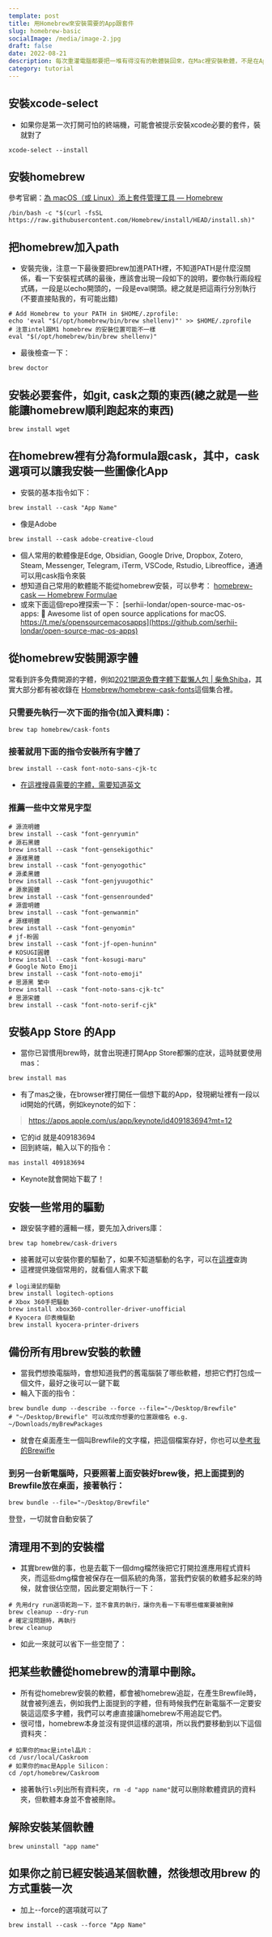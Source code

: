 ```yaml
---
template: post
title: 用Homebrew來安裝需要的App跟套件
slug: homebrew-basic
socialImage: /media/image-2.jpg
draft: false
date: 2022-08-21
description: 每次重灌電腦都要把一堆有得沒有的軟體裝回來，在Mac裡安裝軟體，不是在App Store，就是去軟體的官網下載。大部分軟體都是用後者安裝(畢竟上架App Store是要交保護費的)，但一個一個dmg載下來打開實在是在浪費生命。這裡介紹homebrew，讓你用一行指令：brew install --cask google-chrome，就可以裝好你要的軟體了
category: tutorial
---
```


## 安裝xcode-select
* 如果你是第一次打開可怕的終端機，可能會被提示安裝xcode必要的套件，裝就對了
```shell
xcode-select --install
```

## 安裝homebrew
參考官網：[為 macOS（或 Linux）添上套件管理工具 — Homebrew](https://brew.sh/index_zh-tw)
```shell
/bin/bash -c "$(curl -fsSL https://raw.githubusercontent.com/Homebrew/install/HEAD/install.sh)"
```

## 把homebrew加入path
* 安裝完後，注意一下最後要把brew加進PATH裡，不知道PATH是什麼沒關係，看一下安裝程式碼的最後，應該會出現一段如下的說明，要你執行兩段程式碼，一段是以echo開頭的，一段是eval開頭。總之就是把這兩行分別執行(不要直接貼我的，有可能出錯)
```shell
# Add Homebrew to your PATH in $HOME/.zprofile:
echo 'eval "$(/opt/homebrew/bin/brew shellenv)"' >> $HOME/.zprofile
# 注意intel跟M1 homebrew 的安裝位置可能不一樣
eval "$(/opt/homebrew/bin/brew shellenv)"
```
* 最後檢查一下：
```shell
brew doctor
```

## 安裝必要套件，如git, cask之類的東西(總之就是一些能讓homebrew順利跑起來的東西)
```shell
brew install wget
```

## 在homebrew裡有分為formula跟cask，其中，cask選項可以讓我安裝一些圖像化App
* 安裝的基本指令如下：
```shell
brew install --cask "App Name"
```
* 像是Adobe
```shell
brew install --cask adobe-creative-cloud
```
* 個人常用的軟體像是Edge, Obsidian, Google Drive, Dropbox, Zotero, Steam, Messenger, Telegram, iTerm, VSCode, Rstudio, Libreoffice，通通可以用cask指令來裝
* 想知道自己常用的軟體能不能從homebrew安裝，可以參考：
[homebrew-cask — Homebrew Formulae](https://formulae.brew.sh/cask/)
* 或來下面這個repo裡探索一下：
[serhii-londar/open-source-mac-os-apps: 🚀 Awesome list of open source applications for macOS. https://t.me/s/opensourcemacosapps](https://github.com/serhii-londar/open-source-mac-os-apps)

## 從homebrew安裝開源字體
常看到許多免費開源的字體，例如[2021開源免費字體下載懶人包 | 柴魚Shiba](https://techshiba.com/free-font/)，其實大部分都有被收錄在
[Homebrew/homebrew-cask-fonts](https://github.com/Homebrew/homebrew-cask-fonts)這個集合裡。

### 只需要先執行一次下面的指令(加入資料庫)：
```shell
brew tap homebrew/cask-fonts
```
### 接著就用下面的指令安裝所有字體了
```shell
brew install --cask font-noto-sans-cjk-tc
```

* [在這裡搜尋需要的字體，需要知道英文](https://github.com/Homebrew/homebrew-cask-fonts/find/master)
### 推薦一些中文常見字型
```shell
# 源流明體
brew install --cask "font-genryumin"
# 源石黑體
brew install --cask "font-gensekigothic"
# 源樣黑體
brew install --cask "font-genyogothic"
# 源柔黑體
brew install --cask "font-genjyuugothic"
# 源泉圓體
brew install --cask "font-gensenrounded"
# 源雲明體
brew install --cask "font-genwanmin"
# 源樣明體
brew install --cask "font-genyomin"
# jf-粉圓
brew install --cask "font-jf-open-huninn"
# KOSUGI圓體
brew install --cask "font-kosugi-maru"
# Google Noto Emoji
brew install --cask "font-noto-emoji"
# 思源黑 繁中
brew install --cask "font-noto-sans-cjk-tc"
# 思源宋體
brew install --cask "font-noto-serif-cjk"
```

## 安裝App Store 的App
* 當你已習慣用brew時，就會出現連打開App Store都懶的症狀，這時就要使用mas：
```shell
brew install mas
```
* 有了mas之後，在browser裡打開任一個想下載的App，發現網址裡有一段以id開始的代碼，例如keynote的如下：
> https://apps.apple.com/us/app/keynote/id409183694?mt=12
* 它的id 就是409183694
* 回到終端，輸入以下的指令：
```shell
mas install 409183694
```
* Keynote就會開始下載了！

## 安裝一些常用的驅動
* 跟安裝字體的邏輯一樣，要先加入drivers庫：
```shell
brew tap homebrew/cask-drivers
```
* 接著就可以安裝你要的驅動了，如果不知道驅動的名字，可以在[這裡](https://github.com/Homebrew/homebrew-cask-drivers/tree/master/Casks)查詢
* 這裡提供幾個常用的，就看個人需求下載
```shell
# logi滑鼠的驅動
brew install logitech-options
# Xbox 360手把驅動
brew install xbox360-controller-driver-unofficial
# Kyocera 印表機驅動
brew install kyocera-printer-drivers
```

## 備份所有用brew安裝的軟體
* 當我們想換電腦時，會想知道我們的舊電腦裝了哪些軟體，想把它們打包成一個文件，最好之後可以一鍵下載
* 輪入下面的指令：
```shell
brew bundle dump --describe --force --file="~/Desktop/Brewfile"
# "~/Desktop/Brewifle" 可以改成你想要的位置跟檔名 e.g. ~/Downloads/myBrewPackages
```
* 就會在桌面產生一個叫Brewfile的文字檔，把這個檔案存好，你也可以[參考我的Brewifle](https://github.com/htlin222/dotfiles/blob/main/Brewfile)
### 到另一台新電腦時，只要照著上面安裝好brew後，把上面提到的Brewfile放在桌面，接著執行：
```shell
brew bundle --file="~/Desktop/Brewfile"
```
登登，一切就會自動安裝了

## 清理用不到的安裝檔
* 其實brew做的事，也是去載下一個dmg檔然後把它打開拉進應用程式資料夾，而這些dmg檔會被保存在一個系統的角落，當我們安裝的軟體多起來的時候，就會很佔空間，因此要定期執行一下：
```shell
# 先用dry run選項乾跑一下，並不會真的執行，讓你先看一下有哪些檔案要被刪掉
brew cleanup --dry-run
# 確定沒問題時，再執行
brew cleanup
```
* 如此一來就可以省下一些空間了：

## 把某些軟體從homebrew的清單中刪除。
* 所有從homebrew安裝的軟體，都會被homebrew追踨，在產生Brewfile時，就會被列進去，例如我們上面提到的字體，但有時候我們在新電腦不一定要安裝這這麼多字體，我們可以考慮直接讓homebrew不用追踨它們。
* 很可惜，homebrew本身並沒有提供這樣的選項，所以我們要移動到以下這個資料夾：

```shell
# 如果你的mac是intel晶片：
cd /usr/local/Caskroom
# 如果你的mac是Apple Silicon：
cd /opt/homebrew/Caskroom
```
* 接著執行`ls`列出所有資料夾，`rm -d "app name"`就可以刪除軟體資訊的資料夾，但軟體本身並不會被刪除。

## 解除安裝某個軟體
```shell
brew uninstall "app name"
```

## 如果你之前已經安裝過某個軟體，然後想改用brew 的方式重裝一次
* 加上--force的選項就可以了
```shell
brew install --cask --force "App Name"
```
